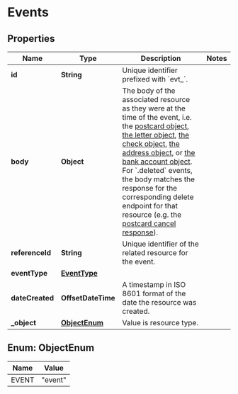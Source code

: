 

# Events


## Properties

Name | Type | Description | Notes
------------ | ------------- | ------------- | -------------
**id** | **String** | Unique identifier prefixed with &#x60;evt_&#x60;. | 
**body** | **Object** | The body of the associated resource as they were at the time of the event, i.e. the [postcard object](https://docs.lob.com/#tag/Postcards/operation/postcard_retrieve), [the letter object](https://docs.lob.com/#tag/Letters/operation/letter_retrieve), [the check object](https://docs.lob.com/#tag/Checks/operation/check_retrieve), [the address object](https://docs.lob.com/#tag/Addresses/operation/address_retrieve), or [the bank account object](https://docs.lob.com/#tag/Bank-Accounts/operation/bank_account_retrieve). For &#x60;.deleted&#x60; events, the body matches the response for the corresponding delete endpoint for that resource (e.g. the [postcard cancel response](https://docs.lob.com/#tag/Postcards/operation/postcard_delete)). | 
**referenceId** | **String** | Unique identifier of the related resource for the event. | 
**eventType** | [**EventType**](EventType.md) |  | 
**dateCreated** | **OffsetDateTime** | A timestamp in ISO 8601 format of the date the resource was created. | 
**_object** | [**ObjectEnum**](#ObjectEnum) | Value is resource type. | 



## Enum: ObjectEnum

Name | Value
---- | -----
EVENT | &quot;event&quot;



